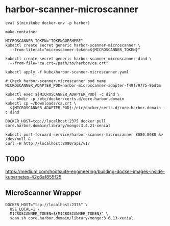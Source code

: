 # harbor-scanner-microscanner

```
eval $(minikube docker-env -p harbor)

make container

MICROSCANNER_TOKEN="TOKENGOESHERE"
kubectl create secret generic harbor-scanner-microscanner \
  --from-literal="microscanner-token=${MICROSCANNER_TOKEN}"

kubectl create secret generic harbor-scanner-microscanner-dind \
  --from-file="ca.crt=/path/to/harbor/ca.crt"

kubectl apply -f kube/harbor-scanner-microscanner.yaml
```

```
# Check harbor-scanner-microscanner pod name
MICROSCANNER_ADAPTER_POD=harbor-microscanner-adapter-f49f79775-9bdtm

kubectl exec ${MICROSCANNER_ADAPTER_POD} -c dind \
  -- mkdir -p /etc/docker/certs.d/core.harbor.domain
kubectl cp ~/Downloads/ca.crt \
  ${MICROSCANNER_ADAPTER_POD}:/etc/docker/certs.d/core.harbor.domain -c dind

DOCKER_HOST=tcp://localhost:2375 docker pull core.harbor.domain/library/mongo:3.4.21-xenial
```

```
kubectl port-forward service/harbor-scanner-microscanner 8080:8080 &> /dev/null &
curl -H http://localhost:8080/api/v1/
```

## TODO

https://medium.com/hootsuite-engineering/building-docker-images-inside-kubernetes-42c6af855f25

## MicroScanner Wrapper

```
DOCKER_HOST="tcp://localhost:2375" \
  USE_LOCAL=1 \
  MICROSCANNER_TOKEN=${MICROSCANNER_TOKEN}" \
  scan.sh core.harbor.domain/library/mongo:3.6.13-xenial
```

